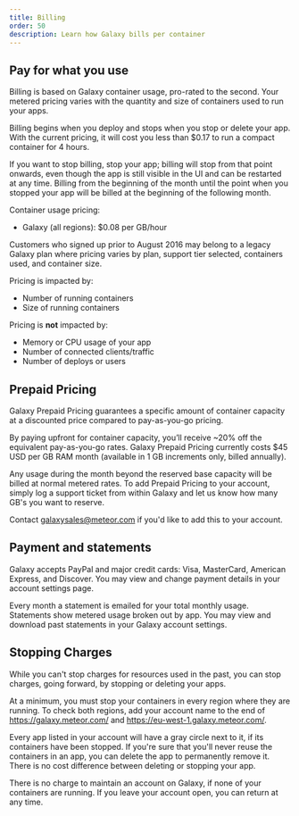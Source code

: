 ```yaml
---
title: Billing
order: 50
description: Learn how Galaxy bills per container
---
```


<h2 id="billing-usage">Pay for what you use</h2>

Billing is based on Galaxy container usage, pro-rated to the second. Your metered pricing varies with the quantity and size of containers used to run your apps.

Billing begins when you deploy and stops when you stop or delete your app. With the current pricing, it will cost you less than $0.17 to run a compact container for 4 hours.

If you want to stop billing, stop your app; billing will stop from that point onwards, even though the app is still visible in the UI and can be restarted at any time. Billing from the beginning of the month until the point when you stopped your app will be billed at the beginning of the following month.

Container usage pricing:

- Galaxy (all regions): $0.08 per GB/hour

Customers who signed up prior to August 2016 may belong to a legacy Galaxy plan where pricing varies by plan, support tier selected, containers used, and container size. 

Pricing is impacted by:
- Number of running containers
- Size of running containers

Pricing is **not** impacted by:

- Memory or CPU usage of your app
- Number of connected clients/traffic
- Number of deploys or users

<h2 id="reserved-pricing">Prepaid Pricing</h2>

Galaxy Prepaid Pricing guarantees a specific amount of container capacity at a discounted price compared to pay-as-you-go pricing. 

By paying upfront for container capacity, you’ll receive ~20% off the equivalent pay-as-you-go rates. Galaxy Prepaid Pricing currently costs $45 USD per GB RAM month (available in 1 GB increments only, billed annually). 

Any usage during the month beyond the reserved base capacity will be billed at normal metered rates. To add Prepaid Pricing to your account, simply log a support ticket from within Galaxy and let us know how many GB's you want to reserve.

Contact <a href="mailto:galaxysales@meteor.com">galaxysales@meteor.com</a> if you'd like to add this to your account.

<h2 id="billing-update">Payment and statements</h2>

Galaxy accepts PayPal and major credit cards: Visa, MasterCard, American Express, and Discover. You may view and change payment details in your account settings page.

Every month a statement is emailed for your total monthly usage. Statements show metered usage broken out by app. You may view and download past statements in your Galaxy account settings.

<h2 id="stopping-charges">Stopping Charges</h2>

While you can't stop charges for resources used in the past, you can stop charges, going forward, by stopping or deleting your apps.

At a minimum, you must stop your containers in every region where they are running. To check both regions, add your account name to the end of https://galaxy.meteor.com/ and https://eu-west-1.galaxy.meteor.com/.

Every app listed in your account will have a gray circle next to it, if its containers have been stopped.  If you're sure that you'll never reuse the containers in an app, you can delete the app to permanently remove it. There is no cost difference between deleting or stopping your app.

There is no charge to maintain an account on Galaxy, if none of your containers are running. If you leave your account open, you can return at any time.


